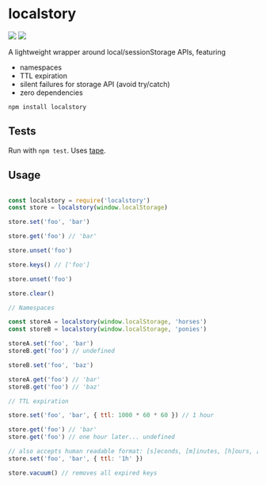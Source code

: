 # localstory

![](https://img.shields.io/npm/v/localstory.svg) ![](https://img.shields.io/badge/status-awesome-blue.svg)

A lightweight wrapper around local/sessionStorage APIs, featuring

- namespaces
- TTL expiration
- silent failures for storage API (avoid try/catch)
- zero dependencies

```
npm install localstory
```

## Tests

Run with `npm test`. Uses [tape](http://ghub.io/tape). 

## Usage

```javascript

const localstory = require('localstory')
const store = localstory(window.localStorage)

store.set('foo', 'bar')

store.get('foo') // 'bar'

store.unset('foo')

store.keys() // ['foo']

store.unset('foo')

store.clear()

// Namespaces

const storeA = localstory(window.localStorage, 'horses')
const storeB = localstory(window.localStorage, 'ponies')

storeA.set('foo', 'bar')
storeB.get('foo') // undefined

storeB.set('foo', 'baz')

storeA.get('foo') // 'bar'
storeB.get('foo') // 'baz'

// TTL expiration

store.set('foo', 'bar', { ttl: 1000 * 60 * 60 }) // 1 hour

store.get('foo') // 'bar'
store.get('foo') // one hour later... undefined

// also accepts human readable format: [s]econds, [m]inutes, [h]ours, [d]ays
store.set('foo', 'bar', { ttl: '1h' })

store.vacuum() // removes all expired keys
```
